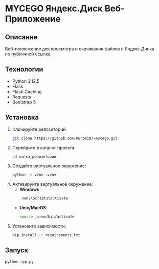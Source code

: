 # MYCEGO Яндекс.Диск Веб-Приложение

## Описание

Веб-приложение для просмотра и скачивания файлов с Яндекс.Диска по публичной ссылке.

## Технологии

- Python 3.12.5
- Flask
- Flask-Caching
- Requests
- Bootstrap 5

## Установка

1. Клонируйте репозиторий:
    ```bash
    git clone https://github.com/KuroKim/-mycego.git
    ```
2. Перейдите в каталог проекта:
    ```bash
    cd папка_репозитория
    ```
3. Создайте виртуальное окружение:
    ```bash
    python -m venv .venv
    ```
4. Активируйте виртуальное окружение:
    - **Windows**:
        ```bash
        .venv\Scripts\activate
        ```
    - **Unix/MacOS**:
        ```bash
        source .venv/bin/activate
        ```
5. Установите зависимости:
    ```bash
    pip install -r requirements.txt
    ```

## Запуск

```bash
python app.py
